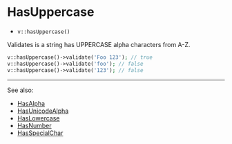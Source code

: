 # HasUppercase

- `v::hasUppercase()`

Validates is a string has UPPERCASE alpha characters from A-Z.

```php
v::hasUppercase()->validate('Foo 123'); // true
v::hasUppercase()->validate('foo'); // false
v::hasUppercase()->validate('123'); // false
```

***
See also:

  * [HasAlpha](HasAlpha.md)
  * [HasUnicodeAlpha](HasUnicodeAlpha.md)
  * [HasLowercase](HasLowercase.md)
  * [HasNumber](HasNumber.md)
  * [HasSpecialChar](HasSpecialChar.md)
